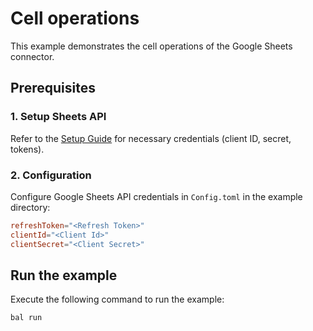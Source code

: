 # Cell operations

This example demonstrates the cell operations of the Google Sheets connector.

## Prerequisites

### 1. Setup Sheets API

Refer to the [Setup Guide](https://central.ballerina.io/ballerinax/googleapis.gsheets/latest#setup-guide) for necessary credentials (client ID, secret, tokens).

### 2. Configuration

Configure Google Sheets API credentials in `Config.toml` in the example directory:

```toml
refreshToken="<Refresh Token>"
clientId="<Client Id>"
clientSecret="<Client Secret>"
```

## Run the example

Execute the following command to run the example:

```bash
bal run
```
